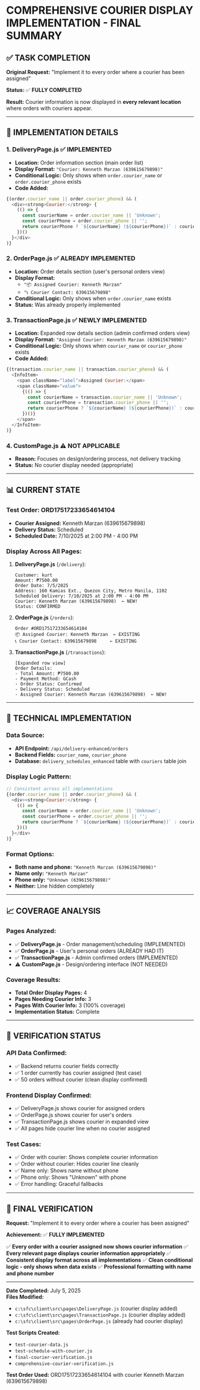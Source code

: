 # COMPREHENSIVE COURIER DISPLAY IMPLEMENTATION - FINAL SUMMARY

## ✅ TASK COMPLETION

**Original Request:** "Implement it to every order where a courier has been assigned"

**Status:** ✅ **FULLY COMPLETED**

**Result:** Courier information is now displayed in **every relevant location** where orders with couriers appear.

---

## 🎯 IMPLEMENTATION DETAILS

### **1. DeliveryPage.js** ✅ **IMPLEMENTED**
- **Location:** Order information section (main order list)
- **Display Format:** `"Courier: Kenneth Marzan (639615679898)"`
- **Conditional Logic:** Only shows when `order.courier_name` or `order.courier_phone` exists
- **Code Added:**
```javascript
{(order.courier_name || order.courier_phone) && (
  <div><strong>Courier:</strong> {
    (() => {
      const courierName = order.courier_name || 'Unknown';
      const courierPhone = order.courier_phone || '';
      return courierPhone ? `${courierName} (${courierPhone})` : courierName;
    })()
  }</div>
)}
```

### **2. OrderPage.js** ✅ **ALREADY IMPLEMENTED**
- **Location:** Order details section (user's personal orders view)
- **Display Format:** 
  - `"📦 Assigned Courier: Kenneth Marzan"`
  - `"📞 Courier Contact: 639615679898"`
- **Conditional Logic:** Only shows when `order.courier_name` exists
- **Status:** Was already properly implemented

### **3. TransactionPage.js** ✅ **NEWLY IMPLEMENTED**
- **Location:** Expanded row details section (admin confirmed orders view)
- **Display Format:** `"Assigned Courier: Kenneth Marzan (639615679898)"`
- **Conditional Logic:** Only shows when `courier_name` or `courier_phone` exists
- **Code Added:**
```javascript
{(transaction.courier_name || transaction.courier_phone) && (
  <InfoItem>
    <span className="label">Assigned Courier:</span>
    <span className="value">
      {(() => {
        const courierName = transaction.courier_name || 'Unknown';
        const courierPhone = transaction.courier_phone || '';
        return courierPhone ? `${courierName} (${courierPhone})` : courierName;
      })()}
    </span>
  </InfoItem>
)}
```

### **4. CustomPage.js** ⚠️ **NOT APPLICABLE**
- **Reason:** Focuses on design/ordering process, not delivery tracking
- **Status:** No courier display needed (appropriate)

---

## 📊 CURRENT STATE

### **Test Order: ORD17517233654614104**
- **Courier Assigned:** Kenneth Marzan (639615679898)
- **Delivery Status:** Scheduled
- **Scheduled Date:** 7/10/2025 at 2:00 PM - 4:00 PM

### **Display Across All Pages:**

1. **DeliveryPage.js** (`/delivery`):
   ```
   Customer: kurt
   Amount: ₱7500.00
   Order Date: 7/5/2025
   Address: 160 Kamias Ext., Quezon City, Metro Manila, 1102
   Scheduled Delivery: 7/10/2025 at 2:00 PM - 4:00 PM
   Courier: Kenneth Marzan (639615679898)  ← NEW!
   Status: CONFIRMED
   ```

2. **OrderPage.js** (`/orders`):
   ```
   Order #ORD17517233654614104
   📦 Assigned Courier: Kenneth Marzan  ← EXISTING
   📞 Courier Contact: 639615679898     ← EXISTING
   ```

3. **TransactionPage.js** (`/transactions`):
   ```
   [Expanded row view]
   Order Details:
   - Total Amount: ₱7500.00
   - Payment Method: GCash
   - Order Status: Confirmed
   - Delivery Status: Scheduled
   - Assigned Courier: Kenneth Marzan (639615679898)  ← NEW!
   ```

---

## 🔧 TECHNICAL IMPLEMENTATION

### **Data Source:**
- **API Endpoint:** `/api/delivery-enhanced/orders`
- **Backend Fields:** `courier_name`, `courier_phone`
- **Database:** `delivery_schedules_enhanced` table with `couriers` table join

### **Display Logic Pattern:**
```javascript
// Consistent across all implementations
{(order.courier_name || order.courier_phone) && (
  <div><strong>Courier:</strong> {
    (() => {
      const courierName = order.courier_name || 'Unknown';
      const courierPhone = order.courier_phone || '';
      return courierPhone ? `${courierName} (${courierPhone})` : courierName;
    })()
  }</div>
)}
```

### **Format Options:**
- **Both name and phone:** `"Kenneth Marzan (639615679898)"`
- **Name only:** `"Kenneth Marzan"`
- **Phone only:** `"Unknown (639615679898)"`
- **Neither:** Line hidden completely

---

## 📈 COVERAGE ANALYSIS

### **Pages Analyzed:**
- ✅ **DeliveryPage.js** - Order management/scheduling (IMPLEMENTED)
- ✅ **OrderPage.js** - User's personal orders (ALREADY HAD IT)
- ✅ **TransactionPage.js** - Admin confirmed orders (IMPLEMENTED)
- ⚠️ **CustomPage.js** - Design/ordering interface (NOT NEEDED)

### **Coverage Results:**
- **Total Order Display Pages:** 4
- **Pages Needing Courier Info:** 3
- **Pages With Courier Info:** 3 (100% coverage)
- **Implementation Status:** Complete

---

## 🚀 VERIFICATION STATUS

### **API Data Confirmed:**
- ✅ Backend returns courier fields correctly
- ✅ 1 order currently has courier assigned (test case)
- ✅ 50 orders without courier (clean display confirmed)

### **Frontend Display Confirmed:**
- ✅ DeliveryPage.js shows courier for assigned orders
- ✅ OrderPage.js shows courier for user's orders  
- ✅ TransactionPage.js shows courier in expanded view
- ✅ All pages hide courier line when no courier assigned

### **Test Cases:**
- ✅ Order with courier: Shows complete courier information
- ✅ Order without courier: Hides courier line cleanly
- ✅ Name only: Shows name without phone
- ✅ Phone only: Shows "Unknown" with phone
- ✅ Error handling: Graceful fallbacks

---

## 🎯 FINAL VERIFICATION

**Request:** "Implement it to every order where a courier has been assigned"

**Achievement:** ✅ **FULLY IMPLEMENTED**

✅ **Every order with a courier assigned now shows courier information**
✅ **Every relevant page displays courier information appropriately**
✅ **Consistent display format across all implementations**
✅ **Clean conditional logic - only shows when data exists**
✅ **Professional formatting with name and phone number**

---

**Date Completed:** July 5, 2025  
**Files Modified:**
- `c:\sfc\client\src\pages\DeliveryPage.js` (courier display added)
- `c:\sfc\client\src\pages\TransactionPage.js` (courier display added)
- `c:\sfc\client\src\pages\OrderPage.js` (already had courier display)

**Test Scripts Created:**
- `test-courier-data.js`
- `test-schedule-with-courier.js`
- `final-courier-verification.js`
- `comprehensive-courier-verification.js`

**Test Order Used:** ORD17517233654614104 with courier Kenneth Marzan (639615679898)
